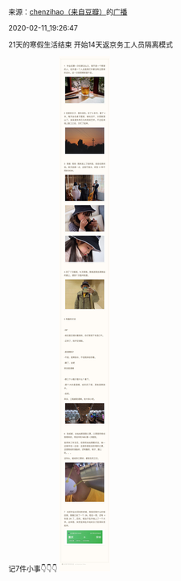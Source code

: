 来源：[chenzihao（来自豆瓣）](https://www.douban.com/people/153267456/)的[广播](https://www.douban.com/people/153267456/status/2804672493/)


2020-02-11_19:26:47


21天的寒假生活结束
开始14天返京务工人员隔离模式

记7件小事👇👇👇
![](./pic/2020-02-11_19:26:47-chenzihao的广播1.jpg)  


